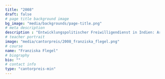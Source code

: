 ```yaml
---
title: "2008"
draft: false
# page title background image
bg_image: "media/backgrounds/page-title.png"
# meta description
description : "Entwicklungspolitischer Freiwilligendienst in Indien: Arbeit an einem Straßenkinderprojekt bei den Salesianern Don Boscos, Studium der Physik in Berlin "
# teacher portrait
image: "media/cantorpreis/2008_franziska_flegel.png"
# course
name: "Franziska Flegel"
# biography
bio: ""
# contact info
type: "cantorpreis-min"
---
```

